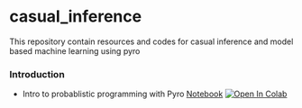 # casual_inference
This repository contain resources and codes for casual inference and model based machine learning using pyro

### Introduction
* Intro to probablistic programming with Pyro [Notebook](https://github.com/sambaiga/casual_inference/blob/master/notebook/Probabilistic_programming_with_pyro.ipynb)
[![Open In Colab](https://colab.research.google.com/assets/colab-badge.svg)](https://github.com/sambaiga/casual_inference/blob/master/notebook/Probabilistic_programming_with_pyro.ipynb)

